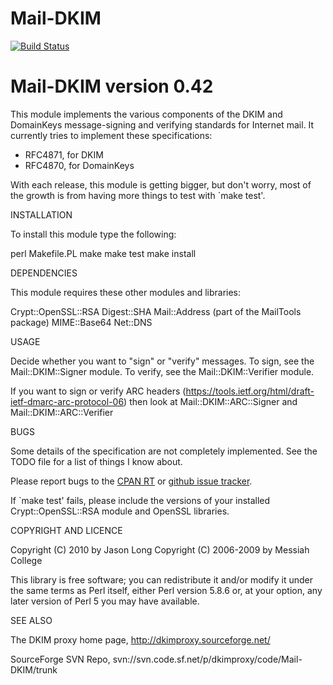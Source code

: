 Mail-DKIM
=========

[![Build Status](https://travis-ci.org/marcbradshaw/mail-dkim.svg?branch=master)](https://travis-ci.org/marcbradshaw/mail-dkim)

Mail-DKIM version 0.42
======================

This module implements the various components of the DKIM and DomainKeys
message-signing and verifying standards for Internet mail. It currently
tries to implement these specifications:
 * RFC4871, for DKIM
 * RFC4870, for DomainKeys

With each release, this module is getting bigger, but don't worry,
most of the growth is from having more things to test with `make test'.

INSTALLATION

To install this module type the following:

   perl Makefile.PL
   make
   make test
   make install

DEPENDENCIES

This module requires these other modules and libraries:

  Crypt::OpenSSL::RSA
  Digest::SHA
  Mail::Address (part of the MailTools package)
  MIME::Base64
  Net::DNS

USAGE

Decide whether you want to "sign" or "verify" messages.
To sign, see the Mail::DKIM::Signer module.
To verify, see the Mail::DKIM::Verifier module.

If you want to sign or verify ARC headers
(https://tools.ietf.org/html/draft-ietf-dmarc-arc-protocol-06)
then look at Mail::DKIM::ARC::Signer and Mail::DKIM::ARC::Verifier

BUGS

Some details of the specification are not completely implemented.
See the TODO file for a list of things I know about.

Please report bugs to the [CPAN RT](https://rt.cpan.org/Public/Dist/Display.html?Name=Mail-DKIM) or [github issue tracker](https://github.com/fastmail/mail-dkim/issues).

If `make test' fails, please include the versions of your
installed Crypt::OpenSSL::RSA module and OpenSSL libraries.

COPYRIGHT AND LICENCE

Copyright (C) 2010 by Jason Long
Copyright (C) 2006-2009 by Messiah College

This library is free software; you can redistribute it and/or modify
it under the same terms as Perl itself, either Perl version 5.8.6 or,
at your option, any later version of Perl 5 you may have available.

SEE ALSO

The DKIM proxy home page, http://dkimproxy.sourceforge.net/

SourceForge SVN Repo, svn://svn.code.sf.net/p/dkimproxy/code/Mail-DKIM/trunk

